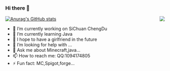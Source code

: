 ### Hi there 👋
[![Anurag's GitHub stats](https://github-readme-stats.vercel.app/api?username=ilovend)](https://github.com/ilovend/ilovend)
<img align="right" src="http://cdn.zyboy.site/202302181536872.gif"></img>

- 🔭 I’m currently working on SiChuan ChengDu
- 🌱 I’m currently learning Java
- 👯 I hope to have a girlfriend in the future
- 🤔 I’m looking for help with ...
- 💬 Ask me about Minecraft,java...
- 📫 How to reach me: QQ:1094174805
- ⚡ Fun fact: MC,Spigot,forge...

